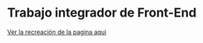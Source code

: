 # Trabajo integrador de Front-End
[Ver la recreación de la pagina aqui](https://github.com/EzeBustos/cac-integrador-front-2022c1)
